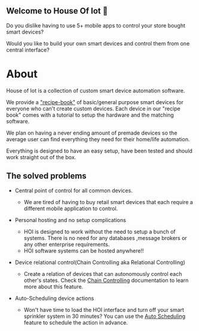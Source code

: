 ## Welcome to House Of Iot 👋
Do you dislike having to use 5+ mobile apps to control your store bought smart devices?

Would you like to build your own smart devices and control them from one central interface?

# About
House of Iot is a collection of custom smart device automation software.

We provide a ["recipe-book"](https://github.com/House-of-IoT/Tutorials) of basic/general purpose smart devices for everyone who can't create custom devices.
Each device in our "recipe book" comes with a tutorial to setup the hardware and the matching software. 

We plan on having a never ending amount of 
premade devices so the average user can find everything they need for their home/life automation.

Everything is designed to have an easy setup, have been tested and  should work straight out of the box.

## The solved problems
- Central point of control for all common devices.
    - We are tired of having to buy retail smart devices that each require a different mobile application to control.
    
- Personal hosting and no setup complications
    - HOI is designed to work without the need to setup a bunch of systems. 
    There is no need for any databases ,message brokers or any other enterprise requirements.
    - HOI software systems can be hosted anywhere!!
    
- Device relational control(Chain Controlling aka Relational Controlling)
    - Create a relation of devices that can autonomously control each other's states.
    Check the [Chain Controlling](https://github.com/House-of-IoT/HOI-GeneralServer/blob/master/Docs/ChainControlling.MD) 
    documentation to learn more about this feature.
    
- Auto-Scheduling device actions
  - Won't have time to load the HOI interface and turn off your smart sprinkler system in 30 minutes? You can use the 
  [Auto Scheduling](https://github.com/House-of-IoT/HOI-GeneralServer/blob/master/Docs/AutoScheduling.MD) feature to
  schedule the action in advance.

    

